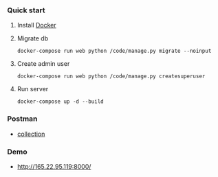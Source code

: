 ### Quick start

1. Install [Docker](https://www.docker.com/)

2. Migrate db

    ```docker-compose run web python /code/manage.py migrate --noinput```

3. Create admin user

    ```docker-compose run web python /code/manage.py createsuperuser```

4. Run server

    ```docker-compose up -d --build```

### Postman

- [collection](https://www.getpostman.com/collections/bd9dff6e04b792d09ec7)

### Demo

- http://165.22.95.119:8000/
